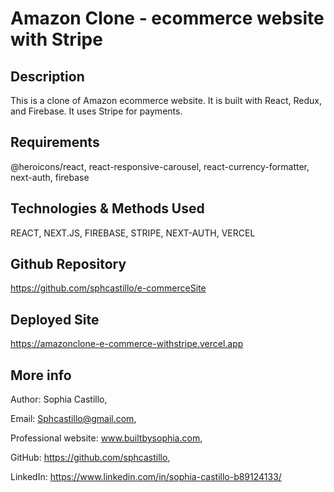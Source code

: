 # Amazon Clone - ecommerce website with Stripe

## Description

This is a clone of Amazon ecommerce website. It is built with React, Redux, and Firebase. It uses Stripe for payments.


## Requirements

@heroicons/react, react-responsive-carousel, react-currency-formatter, next-auth, firebase


## Technologies & Methods Used

REACT, NEXT.JS, FIREBASE, STRIPE, NEXT-AUTH, VERCEL

## Github Repository

https://github.com/sphcastillo/e-commerceSite

## Deployed Site

https://amazonclone-e-commerce-withstripe.vercel.app

## More info

Author: Sophia Castillo,

Email: Sphcastillo@gmail.com,

Professional website: www.builtbysophia.com,

GitHub: https://github.com/sphcastillo,

LinkedIn: https://www.linkedin.com/in/sophia-castillo-b89124133/


